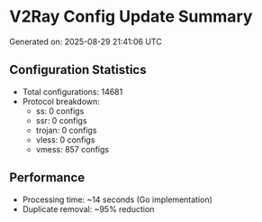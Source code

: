 # V2Ray Config Update Summary
Generated on: 2025-08-29 21:41:06 UTC

## Configuration Statistics
- Total configurations: 14681
- Protocol breakdown:
  - ss: 0 configs
  - ssr: 0 configs
  - trojan: 0 configs
  - vless: 0 configs
  - vmess: 857 configs

## Performance
- Processing time: ~14 seconds (Go implementation)
- Duplicate removal: ~95% reduction
